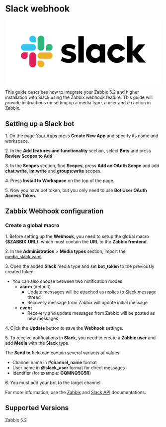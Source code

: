 
# Slack webhook
![](images/Slack_RGB.png?raw=true)

This guide describes how to integrate your Zabbix 5.2 and higher installation with Slack using the Zabbix webhook feature. This guide will provide instructions on setting up a media type, a user and an action in Zabbix.

## Setting up a Slack bot

1\. On the page [Your Apps](https://api.slack.com/apps) press **Create New App** and specify its name and workspace.

2\. In the **Add features and functionality** section, select **Bots** and press **Review Scopes to Add**.

3\. In the **Scopes** section, find **Scopes**, press **Add an OAuth Scope** and add **chat:write**, **im:write** and **groups:write** scopes.

4\. Press **Install to Workspace** on the top of the page.

5\. Now you have bot token, but you only need to use **Bot User OAuth Access Token**.

## Zabbix Webhook configuration

### Create a global macro

1\. Before setting up the **Webhook**, you need to setup the global macro **{$ZABBIX.URL}**, which must contain the **URL** to the **Zabbix frontend**.

2\. In the **Administration** > **Media types** section, import the [media_slack.yaml](media_slack.yaml)

3\. Open the added **Slack** media type and set **bot_token** to the previously created token.

* You can also choose between two notification modes:
	- **alarm** (default)
		- Update messages will be attached as replies to Slack message thread
		- Recovery message from Zabbix will update initial message
	- **event**
		- Recovery and update messages from Zabbix will be posted as new messages


4\. Click the **Update** button to save the **Webhook** settings.

5\. To receive notifications in **Slack**, you need to create a **Zabbix user** and add **Media** with the **Slack** type.

The **Send to** field can contain several variants of values:

- Channel name in **#channel\_name** format
- User name in **@slack\_user** format for direct messages
- Identifier (for example: **GQMNQ5G5R**)

6\. You must add your bot to the target channel

For more information, use the [Zabbix](https://www.zabbix.com/documentation/5.2/manual/config/notifications) and [Slack API](https://api.slack.com) documentations.

## Supported Versions

Zabbix 5.2

